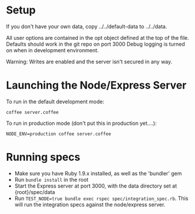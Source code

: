 Setup
=====

If you don't have your own data, copy ../../default-data to ../../data.

All user options are contained in the opt object defined at the top of
the file.  Defaults should work in the git repo on port 3000
Debug logging is turned on when in development environment.

Warning: Writes are enabled and the server isn't secured in any way.

Launching the Node/Express Server
=================================

To run in the default development mode:

	coffee server.coffee

To run in production mode (don't put this in production yet....):

	NODE_ENV=production coffee server.coffee

# Running specs

* Make sure you have Ruby 1.9.x installed, as well as the 'bundler' gem
* Run `bundle install` in the root
* Start the Express server at port 3000, with the data directory set at {root}/spec/data
* Run `TEST_NODE=true bundle exec rspec spec/integration_spec.rb`. This will run the integration specs against the node/express server.
